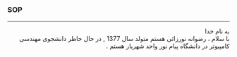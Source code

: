 ### SOP
----------
<div dir="rtl">
به نام خدا
<br>
با سلام ، رضوانه نورزائی هستم متولد سال 1377 , در حال حاظر دانشجوی مهندسی کامپیوتر در دانشگاه پیام نور واحد شهریار هستم . 
<br>
